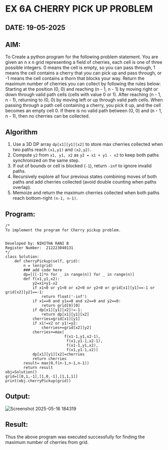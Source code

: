 # EX 6A CHERRY PICK UP PROBLEM
## DATE: 19-05-2025

## AIM:
To Create a python program for the following problem statement.
You are given an n x n grid representing a field of cherries, each cell is one of three possible integers.
0	means the cell is empty, so you can pass through,
1	means the cell contains a cherry that you can pick up and pass through, or
-1 means the cell contains a thorn that blocks your way.
Return the maximum number of cherries you can collect by following the rules below:
Starting at the position (0, 0) and reaching (n - 1, n - 1) by moving right or down through valid path cells (cells with value 0 or 1).
After reaching (n - 1, n - 1), returning to (0, 0) by moving left or up through valid path cells.
When passing through a path cell containing a cherry, you pick it up, and the cell becomes an empty cell 0. If there is no valid path between (0, 0) and (n - 1, n - 1), then no cherries can be collected.


## Algorithm

1. Use a 3D DP array `dp[x1][y1][x2]` to store max cherries collected when two paths reach `(x1,y1)` and `(x2,y2)`.
2. Compute `y2` from `x1, y1, x2` as `y2 = x1 + y1 - x2` to keep both paths synchronized on the same step.
3. If out of bounds or cell is blocked (`-1`), return `-inf` to ignore invalid paths.
4. Recursively explore all four previous states combining moves of both paths and add cherries collected (avoid double counting when paths overlap).
5. Memoize and return the maximum cherries collected when both paths reach bottom-right `(n-1, n-1)`.


## Program:
```
/*
To implement the program for Cherry pickup problem.


Developed by: NIHITHA RANI B 
Register Number:  212223040131
*/
class Solution:
    def cherryPickup(self, grid):
        n = len(grid)
        ### add code here
        dp=[[[-1]*n for _ in range(n)] for _ in range(n)]
        def f(x1,y1,x2):
            y2=x1+y1-x2
            if x1<0 or y1<0 or x2<0 or y2<0 or grid[x1][y1]==-1 or grid[x2][y2]==-1:
                return float('-inf')
            if x1==0 and y1==0 and x2==0 and y2==0:
                return grid[0][0]
            if dp[x1][y1][x2]!=-1:
                return dp[x1][y1][x2]
            cherries=grid[x1][y1]
            if x1!=x2 or y1!=y2:
                cherries+=grid[x2][y2]
            cherries+=max(
                          f(x1-1,y1,x2-1),
                           f(x1,y1-1,x2-1),
                           f(x1-1,y1,x2),
                           f(x1,y1-1,x2))
            dp[x1][y1][x2]=cherries
            return cherries
        result= max(0,f(n-1,n-1,n-1))
        return result
obj=Solution()
grid=[[0,1,-1],[1,0,-1],[1,1,1]]        
print(obj.cherryPickup(grid))
```

## Output:

![Screenshot 2025-05-16 184319](https://github.com/user-attachments/assets/000c522c-4e02-4da4-bb40-f46bf3d2aa5f)


## Result:
Thus the above program was executed successfully for finding the maximum number of cherries from grid.
